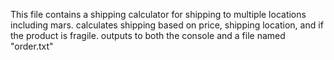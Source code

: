 This file contains a shipping calculator for shipping to multiple locations including mars.
calculates shipping based on price, shipping location, and if the product is fragile.
outputs to both the console and a file named "order.txt"
